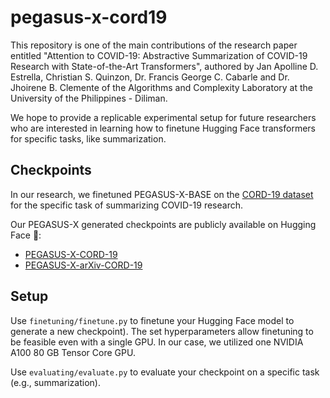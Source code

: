 
# pegasus-x-cord19

This repository is one of the main contributions of the research paper entitled "Attention to COVID-19: Abstractive Summarization of COVID-19 Research with State-of-the-Art Transformers", authored by Jan Apolline D. Estrella, Christian S. Quinzon, Dr. Francis George C. Cabarle and Dr. Jhoirene B. Clemente of the Algorithms and Complexity Laboratory at the University of the Philippines - Diliman. 

We hope to provide a replicable experimental setup for future researchers who are interested in learning how to finetune Hugging Face transformers for specific tasks, like summarization.







## Checkpoints

In our research, we finetuned PEGASUS-X-BASE on the [CORD-19 dataset](https://huggingface.co/datasets/allenai/cord19) for the specific task of summarizing COVID-19 research.

Our PEGASUS-X generated checkpoints are publicly available on Hugging Face 🤗:

- [PEGASUS-X-CORD-19](https://huggingface.co/aplnestrella/pegasus-x-cord19)
- [PEGASUS-X-arXiv-CORD-19](https://huggingface.co/aplnestrella/pegasus-x-arXiv-cord19)
## Setup

Use `finetuning/finetune.py` to finetune your Hugging Face model to generate a new checkpoint). The set hyperparameters allow finetuning to be feasible even with a single GPU. In our case, we utilized one NVIDIA A100 80 GB Tensor Core GPU.

Use `evaluating/evaluate.py` to evaluate your checkpoint on a specific task (e.g., summarization).

